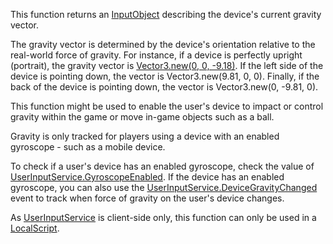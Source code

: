 This function returns an [InputObject](https://developer.roblox.com/en-us/api-reference/class/InputObject) describing the device's current gravity vector.

The gravity vector is determined by the device's orientation relative to the real-world force of gravity. For instance, if a device is perfectly upright (portrait), the gravity vector is [Vector3.new(0, 0, -9.18)](https://developer.roblox.com/en-us/api-reference/datatype/Vector3). If the left side of the device is pointing down, the vector is Vector3.new(9.81, 0, 0). Finally, if the back of the device is pointing down, the vector is Vector3.new(0, -9.81, 0).

This function might be used to enable the user's device to impact or control gravity within the game or move in-game objects such as a ball.

Gravity is only tracked for players using a device with an enabled gyroscope - such as a mobile device.

To check if a user's device has an enabled gyroscope, check the value of [UserInputService.GyroscopeEnabled](https://developer.roblox.com/en-us/api-reference/property/UserInputService/GyroscopeEnabled). If the device has an enabled gyroscope, you can also use the [UserInputService.DeviceGravityChanged](https://developer.roblox.com/en-us/api-reference/event/UserInputService/DeviceGravityChanged) event to track when force of gravity on the user's device changes.

As [UserInputService](https://developer.roblox.com/en-us/api-reference/class/UserInputService) is client-side only, this function can only be used in a [LocalScript](https://developer.roblox.com/en-us/api-reference/class/LocalScript).
